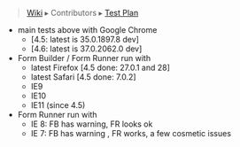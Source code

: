 > [Wiki](Home) ▸ Contributors ▸ [Test Plan](./Contributors-:-Test-Plan)

- main tests above with Google Chrome
  - [4.5: latest is 35.0.1897.8 dev]
  - [4.6: latest is 37.0.2062.0 dev]
- Form Builder / Form Runner run with
    - latest Firefox [4.5 done: 27.0.1 and 28]
    - latest Safari [4.5 done: 7.0.2]
    - IE9
    - IE10
    - IE11 (since 4.5)
- Form Runner run with
    - IE 8: FB has warning, FR looks ok
    - IE 7: FB has warning , FR works, a few cosmetic issues